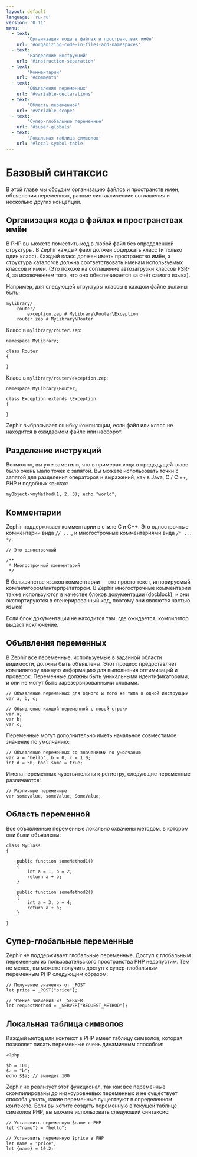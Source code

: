 ```yaml
---
layout: default
language: 'ru-ru'
version: '0.11'
menu:
  - text:
        'Организация кода в файлах и пространствах имён'
    url: '#organizing-code-in-files-and-namespaces'
  - text:
        'Разделение инструкций'
    url: '#instruction-separation'
  - text:
        'Комментарии'
    url: '#comments'
  - text:
        'Объявления переменных'
    url: '#variable-declarations'
  - text:
        'Область переменной'
    url: '#variable-scope'
  - text:
        'Супер-глобальные переменные'
    url: '#super-globals'
  - text:
        'Локальная таблица символов'
    url: '#local-symbol-table'
---
```

# Базовый синтаксис

В этой главе мы обсудим организацию файлов и пространств имен, объявления переменных, разные синтаксические соглашения и несколько других концепций.

<a name='organizing-code-in-files-and-namespaces'></a>

## Организация кода в файлах и пространствах имён

В PHP вы можете поместить код в любой файл без определенной структуры. В Zephir каждый файл должен содержать класс (и только один класс). Каждый класс должен иметь пространство имён, а структура каталогов должна соответствовать именам используемых классов и имен. (Это похоже на соглашение автозагрузки классов PSR-4, за исключением того, что оно обеспечивается за счёт самого языка).

Например, для следующей структуры классы в каждом файле должны быть:

    mylibrary/
        router/
            exception.zep # MyLibrary\Router\Exception
        router.zep # MyLibrary\Router
    

Класс в `mylibrary/router.zep`:

    namespace MyLibrary;
    
    class Router
    {
    
    }
    

Класс в `mylibrary/router/exception.zep`:

    namespace MyLibrary\Router;
    
    class Exception extends \Exception
    {
    
    }
    

Zephir выбрасывает ошибку компиляции, если файл или класс не находится в ожидаемом файле или наоборот.

<a name='instruction-separation'></a>

## Разделение инструкций

Возможно, вы уже заметили, что в примерах кода в предыдущей главе было очень мало точек с запятой. Вы можете использовать точки с запятой для разделения операторов и выражений, как в Java, C / C ++, PHP и подобных языках:

    myObject->myMethod(1, 2, 3); echo "world";
    

<a name='comments'></a>

## Комментарии

Zephir поддерживает комментарии в стиле C и C++. Это однострочные комментарии вида `// ...`, и многострочные комментариями вида `/* ... */`:

    // Это однострочный
    
    /**
     * Многострочный комментарий
     */
    

В большинстве языков комментарии — это просто текст, игнорируемый компилятором/интерпретатором. В Zephir многострочные комментарии также используются в качестве блоков документации (docblock), и они экспортируются в сгенерированный код, поэтому они являются частью языка!

Если блок документации не находится там, где ожидается, компилятор выдаст исключение.

<a name='variable-declarations'></a>

## Объявления переменных

В Zephir все переменные, используемые в заданной области видимости, должны быть объявлены. Этот процесс предоставляет компилятору важную информацию для выполнения оптимизаций и проверок. Переменные должны быть уникальными идентификаторами, и они не могут быть зарезервированными словами.

    // Объявление переменных для одного и того же типа в одной инструкции
    var a, b, c;
    
    // Объявление каждой переменной с новой строки
    var a;
    var b;
    var c;
    

Переменные могут дополнительно иметь начальное совместимое значение по умолчанию:

    // Объявление переменных со значениями по умолчанию
    var a = "hello", b = 0, c = 1.0;
    int d = 50; bool some = true;
    

Имена переменных чувствительны к регистру, следующие переменные различаются:

    // Различные переменные
    var somevalue, someValue, SomeValue;
    

<a name='variable-scope'></a>

## Область переменной

Все объявленные переменные локально охвачены методом, в котором они были объявлены:

    class MyClass
    {
    
        public function someMethod1()
        {
            int a = 1, b = 2;
            return a + b;
        }
    
        public function someMethod2()
        {
            int a = 3, b = 4;
            return a + b;
        }
    
    }
    

<a name='super-global'></a>

## Супер-глобальные переменные

Zephir не поддерживает глобальные переменные. Доступ к глобальным переменным из пользовательского пространства PHP недопустим. Тем не менее, вы можете получить доступ к супер-глобальным переменным PHP следующим образом:

    // Получение значения от _POST
    let price = _POST["price"];
    
    // Чтение значения из _SERVER
    let requestMethod = _SERVER["REQUEST_METHOD"];
    

<a name='local-symbol-table'></a>

## Локальная таблица символов

Каждый метод или контекст в PHP имеет таблицу символов, которая позволяет писать переменные очень динамичным способом:

    <?php
    
    $b = 100;
    $a = "b";
    echo $$a; // выведет 100
    

Zephir не реализует этот функционал, так как все переменные скомпилированы до низкоуровневых переменных и не существует способа узнать, какие переменные существуют в определенном контексте. Если вы хотите создать переменную в текущей таблице символов PHP, вы можете использовать следующий синтаксис:

    // Установить переменную $name в PHP
    let {"name"} = "hello";
    
    // Установить переменную $price в PHP
    let name = "price";
    let {name} = 10.2;

